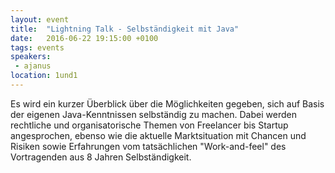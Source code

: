 ```yaml
---
layout: event
title:  "Lightning Talk - Selbständigkeit mit Java"
date:   2016-06-22 19:15:00 +0100
tags: events
speakers: 
 - ajanus
location: 1und1
---
```


Es wird ein kurzer Überblick über die Möglichkeiten gegeben, sich auf Basis der eigenen Java-Kenntnissen selbständig zu machen. Dabei werden rechtliche und organisatorische Themen von Freelancer bis Startup angesprochen, ebenso wie die aktuelle Marktsituation mit Chancen und Risiken sowie Erfahrungen vom tatsächlichen "Work-and-feel" des Vortragenden aus 8 Jahren Selbständigkeit.